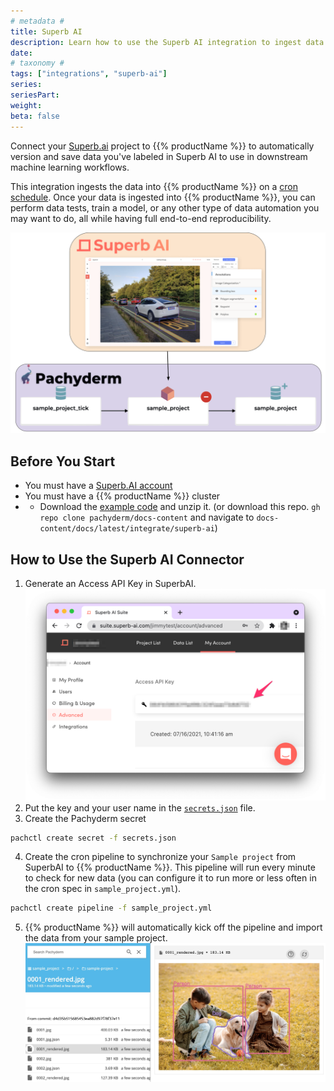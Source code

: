 ```yaml
---
# metadata # 
title: Superb AI
description: Learn how to use the Superb AI integration to ingest data.
date: 
# taxonomy #
tags: ["integrations", "superb-ai"]
series:
seriesPart:
weight: 
beta: false 
---
```


Connect your [Superb.ai](https://www.superb-ai.com/) project to {{% productName %}} to automatically version and save data you've labeled in Superb AI to use in downstream machine learning workflows. 

This integration ingests the data into {{% productName %}} on a [cron schedule](https://docs.pachyderm.com/latest/concepts/pipeline-concepts/pipeline/cron/). Once your data is ingested into {{% productName %}}, you can perform data tests, train a model, or any other type of data automation you may want to do, all while having full end-to-end reproducibility. 

![diagram](/images/superb-ai/diagram.png)


## Before You Start 
* You must have a [Superb.AI account](https://suite.superb-ai.com/auth/create?from=homepage)
* You must have a {{% productName %}} cluster
* * Download the [example code](Example.zip) and unzip it. (or download this repo. `gh repo clone pachyderm/docs-content` and navigate to `docs-content/docs/latest/integrate/superb-ai`)


## How to Use the Superb AI Connector


1. Generate an Access API Key in SuperbAI. 
![](/images/superb-ai/SuperbAI_api_key.png)
2. Put the key and your user name in the [`secrets.json`](secrets.json) file. 
3. Create the Pachyderm secret

```bash
pachctl create secret -f secrets.json
```

4. Create the cron pipeline to synchronize your `Sample project` from SuperbAI to {{% productName %}}. This pipeline will run every minute to check for new data (you can configure it to run more or less often in the cron spec in `sample_project.yml`).

```bash
pachctl create pipeline -f sample_project.yml
```

5. {{% productName %}} will automatically kick off the pipeline and import the data from your sample project. 
![](/images/superb-ai/pachyderm_preview.jpeg)